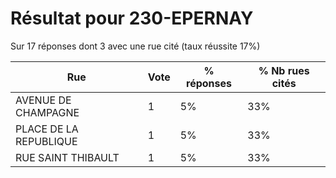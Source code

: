 # Résultat pour 230-EPERNAY

Sur 17 réponses dont 3 avec une rue cité (taux réussite 17%)

| Rue | Vote | % réponses | % Nb rues cités|
|-----|------|------------|----------------|
| AVENUE DE CHAMPAGNE | 1 | 5% | 33%|
| PLACE DE LA REPUBLIQUE | 1 | 5% | 33%|
| RUE SAINT THIBAULT | 1 | 5% | 33%|
